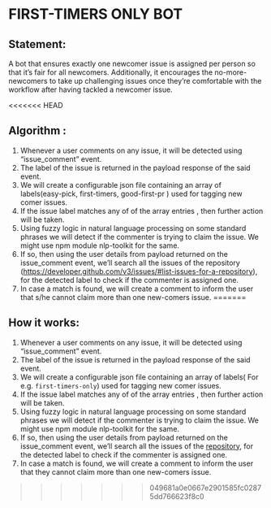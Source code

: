 # FIRST-TIMERS ONLY BOT

## Statement:

A bot that ensures exactly one newcomer issue is assigned per person so that it’s fair for all newcomers. Additionally, it encourages the no-more-newcomers to take up challenging issues once they’re comfortable with the workflow after having tackled a newcomer issue.

<<<<<<< HEAD
## Algorithm :

1. Whenever a user comments on any issue, it will be detected using “issue_comment” event.
2. The label of the issue is returned in the payload response of the said event.
3. We will create a configurable json file containing an array of labels(easy-pick, first-timers, good-first-pr ) used for tagging new comer issues.
4. If the issue label matches any of of the array entries , then further action will be taken.
5. Using fuzzy logic in natural language processing on some standard phrases we will detect if the commenter is trying to claim the issue. We might use npm module nlp-toolkit for the same.
6. If so, then using the user details from payload returned on the issue_comment event, we’ll search all the issues of the repository (https://developer.github.com/v3/issues/#list-issues-for-a-repository), for the detected label to check if the commenter is assigned one.
7. In case a match is found, we will create a comment to inform the user that s/he cannot claim more than one new-comers issue.
=======
## How it works:

1. Whenever a user comments on any issue, it will be detected using “issue_comment” event.
2. The label of the issue is returned in the payload response of the said event.
3. We will create a configurable json file containing an array of labels( For e.g. `first-timers-only`) used for tagging new comer issues.
4. If the issue label matches any of of the array entries , then further action will be taken.
5. Using fuzzy logic in natural language processing on some standard phrases we will detect if the commenter is trying to claim the issue. We might use npm module nlp-toolkit for the same.
6. If so, then using the user details from payload returned on the issue_comment event, we’ll search all the issues of the [repository](https://developer.github.com/v3/issues/#list-issues-for-a-repository), for the detected label to check if the commenter is assigned one.
7. In case a match is found, we will create a comment to inform the user that they cannot claim more than one new-comers issue.
>>>>>>> 049681a0e0667e2901585fc02875dd766623f8c0
